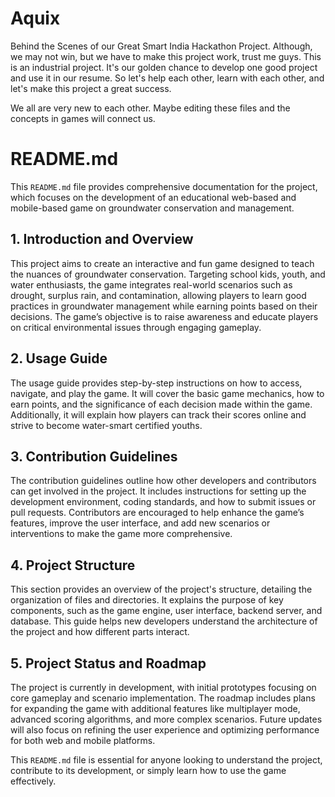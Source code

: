# Aquix
Behind the Scenes of our Great Smart India Hackathon Project.
Although, we may not win, but we have to make this project work, trust me guys. This is an industrial project. It's our golden chance to develop one good project and use it in our resume.
So let's help each other, learn with each other, and let's make this project a great success.

We all are very new to each other. Maybe editing these files and the concepts in games will connect us.



# README.md

This `README.md` file provides comprehensive documentation for the project, which focuses on the development of an educational web-based and mobile-based game on groundwater conservation and management.

## 1. Introduction and Overview
This project aims to create an interactive and fun game designed to teach the nuances of groundwater conservation. Targeting school kids, youth, and water enthusiasts, the game integrates real-world scenarios such as drought, surplus rain, and contamination, allowing players to learn good practices in groundwater management while earning points based on their decisions. The game’s objective is to raise awareness and educate players on critical environmental issues through engaging gameplay.

## 2. Usage Guide
The usage guide provides step-by-step instructions on how to access, navigate, and play the game. It will cover the basic game mechanics, how to earn points, and the significance of each decision made within the game. Additionally, it will explain how players can track their scores online and strive to become water-smart certified youths.

## 3. Contribution Guidelines
The contribution guidelines outline how other developers and contributors can get involved in the project. It includes instructions for setting up the development environment, coding standards, and how to submit issues or pull requests. Contributors are encouraged to help enhance the game’s features, improve the user interface, and add new scenarios or interventions to make the game more comprehensive.

## 4. Project Structure
This section provides an overview of the project's structure, detailing the organization of files and directories. It explains the purpose of key components, such as the game engine, user interface, backend server, and database. This guide helps new developers understand the architecture of the project and how different parts interact.

## 5. Project Status and Roadmap
The project is currently in development, with initial prototypes focusing on core gameplay and scenario implementation. The roadmap includes plans for expanding the game with additional features like multiplayer mode, advanced scoring algorithms, and more complex scenarios. Future updates will also focus on refining the user experience and optimizing performance for both web and mobile platforms.

This `README.md` file is essential for anyone looking to understand the project, contribute to its development, or simply learn how to use the game effectively.

